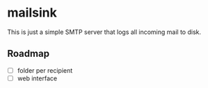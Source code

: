 # mailsink

This is just a simple SMTP server that logs all incoming mail to disk.

## Roadmap

- [ ] folder per recipient
- [ ] web interface
